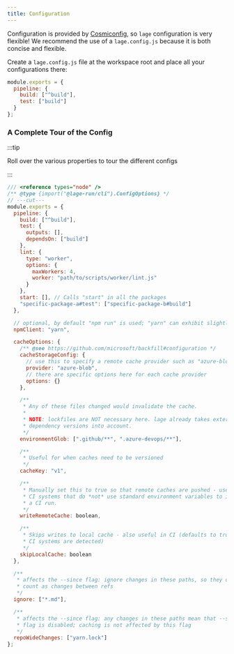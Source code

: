 ```yaml
---
title: Configuration
---
```


Configuration is provided by [Cosmiconfig](https://www.npmjs.com/package/cosmiconfig), so `lage` configuration is very flexible! We recommend the use of a `lage.config.js` because it is both concise and flexible.

Create a `lage.config.js` file at the workspace root and place all your configurations there:

```js title="/lage.config.js"
module.exports = {
  pipeline: {
    build: ["^build"],
    test: ["build"]
  }
};
```

### A Complete Tour of the Config

:::tip

Roll over the various properties to tour the different configs

:::

```js twoslash title="/lage.config.js"
/// <reference types="node" />
/** @type {import("@lage-run/cli").ConfigOptions} */
// ---cut---
module.exports = {
  pipeline: {
    build: ["^build"],
    test: {
      outputs: [],
      dependsOn: ["build"]
    },
    lint: {
      type: "worker",
      options: {
        maxWorkers: 4,
        worker: "path/to/scripts/worker/lint.js"
      }
    },
    start: [], // Calls "start" in all the packages
    "specific-package-a#test": ["specific-package-b#build"]
  },

  // optional, by default "npm run" is used; "yarn" can exhibit slightly different behavior,
  npmClient: "yarn",

  cacheOptions: {
    /** @see https://github.com/microsoft/backfill#configuration */
    cacheStorageConfig: {
      // use this to specify a remote cache provider such as "azure-blob",
      provider: "azure-blob",
      // there are specific options here for each cache provider
      options: {}
    },

    /**
     * Any of these files changed would invalidate the cache.
     *
     * NOTE: lockfiles are NOT necessary here. lage already takes external
     * dependency versions into account.
     */
    environmentGlob: [".github/**", ".azure-devops/**"],

    /**
     * Useful for when caches need to be versioned
     */
    cacheKey: "v1",

    /**
     * Manually set this to true so that remote caches are pushed - useful in
     * CI systems that do *not* use standard environment variables to indicate
     * a CI run.
     */
    writeRemoteCache: boolean,

    /**
     * Skips writes to local cache - also useful in CI (defaults to true when
     * CI systems are detected)
     */
    skipLocalCache: boolean
  },

  /**
   * affects the --since flag: ignore changes in these paths, so they do not
   * count as changes between refs
   */
  ignore: ["*.md"],

  /**
   * affects the --since flag: any changes in these paths mean that --since
   * flag is disabled; caching is not affected by this flag
   */
  repoWideChanges: ["yarn.lock"]
};
```
